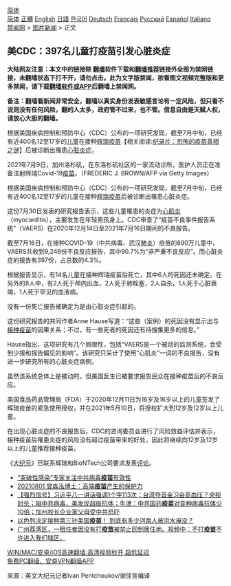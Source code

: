  <!-- 面包屑导航 --> <div class="breadcrumb"><!-- GTranslate: https://gtranslate.io/ -->  <div class="switcher notranslate">  <div class="selected">  <a href="#" onclick="return false;"> 简体</a>  </div>  <div class="option">  <a href="https://www.bannedbook.org" onclick="doGTranslate('zh-CN|zh-CN');jQuery('div.switcher div.selected a').html(jQuery(this).html());return false;" title="简体中文" class="nturl selected"> 简体</a>  <a href="https://www.bannedbook.org/zh-tw/" onclick="doGTranslate('zh-CN|zh-TW');jQuery('div.switcher div.selected a').html(jQuery(this).html());return false;" title="繁體中文" class="nturl"> 正體</a>  <a href="https://www.bannedbook.org/en/" onclick="doGTranslate('zh-CN|en');jQuery('div.switcher div.selected a').html(jQuery(this).html());return false;" title="English" class="nturl"> English</a>  <a href="https://www.bannedbook.org/ja/" onclick="doGTranslate('zh-CN|ja');jQuery('div.switcher div.selected a').html(jQuery(this).html());return false;" title="日本語" class="nturl"> 日語</a>  <a href="https://www.bannedbook.org/ko/" onclick="doGTranslate('zh-CN|ko');jQuery('div.switcher div.selected a').html(jQuery(this).html());return false;" title="한국어" class="nturl"> 한국어</a>  <a href="https://www.bannedbook.org/de/" onclick="doGTranslate('zh-CN|de');jQuery('div.switcher div.selected a').html(jQuery(this).html());return false;" title="Deutsch" class="nturl"> Deutsch</a>  <a href="https://www.bannedbook.org/fr/" onclick="doGTranslate('zh-CN|fr');jQuery('div.switcher div.selected a').html(jQuery(this).html());return false;" title="Français" class="nturl"> Français</a>  <a href="https://www.bannedbook.org/ru/" onclick="doGTranslate('zh-CN|ru');jQuery('div.switcher div.selected a').html(jQuery(this).html());return false;" title="Русский" class="nturl"> Русский</a>  <a href="https://www.bannedbook.org/es/" onclick="doGTranslate('zh-CN|es');jQuery('div.switcher div.selected a').html(jQuery(this).html());return false;" title="Español" class="nturl"> Español</a>  <a href="https://www.bannedbook.org/it/" onclick="doGTranslate('zh-CN|it');jQuery('div.switcher div.selected a').html(jQuery(this).html());return false;" title="Italiano" class="nturl"> Italiano</a>  </div>  </div>      <div class='breadcrumb-sub'><!-- Breadcrumb NavXT 6.3.0 --> <a href="https://www.bannedbook.org/" class="home">禁闻网</a> &gt; <a href="https://www.bannedbook.org/bnews/topimagenews/" class="category">图片新闻</a> &gt; 正文</div></div><h2>美CDC：397名儿童打疫苗引发心脏炎症</h2> <p class="notice"><b>大陆网友注意：本文中的链接除 <a href="https://github.com/bannedbook/fanqiang" >翻墙</a>软件下载和<a href="https://github.com/killgcd/justmysocks/blob/master/README.md">翻墙推荐</a>链接外全部为禁网链接，未翻墙状态下打不开，请勿点击。此为文字版禁闻，欲看图文视频完整版和更多禁闻，请下载<a href="https://github.com/bannedbook/fanqiang">翻墙软件或APP</a>后翻墙上禁闻网。</p><p>备注：翻墙看新闻非常安全，翻墙以真实身份发表敏感言论有一定风险，但只看不说则没有任何风险，翻的人太多，政府管不过来，也不管。信息自由是天赋人权，请放心大胆的翻墙。</b></p>  <div class="entry"> <p id="summary">根据美国疾病控制和预防中心（CDC）公布的一项研究发现，截至7月中旬，已经有近400名12至17岁的<a href="https://www.bannedbook.org/bnews/tag/%E5%84%BF%E7%AB%A5/" class="st_tag internal_tag" rel="tag" title="标签 儿童 下的日志">儿童</a>在接种<a href="https://www.bannedbook.org/bnews/tag/%e8%be%89%e7%91%9e/" class="st_tag internal_tag" rel="tag" title="标签 辉瑞 下的日志">辉瑞</a><span class='wp_keywordlink'><a href="https://www.bannedbook.org/bnews/tculture/20160630/551027.html" title="疫苗" target="_blank">疫苗</a></span>【相关阅读:<a href='https://www.bannedbook.org/bnews/topimagenews/20180408/925060.html' target='_blank'>纪录片：恐怖的疫苗真相之谜</a>】后被诊断出罹患<a href="https://www.bannedbook.org/bnews/tag/%E5%BF%83%E8%84%8F/" class="st_tag internal_tag" rel="tag" title="标签 心脏 下的日志">心脏</a><a href="https://www.bannedbook.org/bnews/tag/%E7%82%8E%E7%97%87/" class="st_tag internal_tag" rel="tag" title="标签 炎症 下的日志">炎症</a>。</p> <p id="conimg">2021年7月9日，加州洛杉矶，在东洛杉矶社区的一家流动诊所，医护人员正在准备注射辉瑞Covid-19<a href="https://www.bannedbook.org/bnews/tag/%e7%96%ab%e8%8b%97/" class="st_tag internal_tag" rel="tag" title="标签 疫苗 下的日志">疫苗</a>。（FREDERIC J. BROWN/AFP via Getty Images）</p> <p>根据美国疾病控制和预防中心（CDC）公布的一项研究发现，截至7月中旬，已经有近400名12至17岁的儿童在接种<a href="https://www.bannedbook.org/bnews/tag/%e8%be%89%e7%91%9e%e7%96%ab%e8%8b%97/" class="st_tag internal_tag" rel="tag" title="标签 辉瑞疫苗 下的日志">辉瑞疫苗</a>后被诊断出罹患心脏炎症。</p>  <p>这份7月30日发表的研究报告表示，这些儿童罹患的炎症为<a href="https://www.bannedbook.org/bnews/tag/%e5%bf%83%e8%82%8c%e7%82%8e/" class="st_tag internal_tag" rel="tag" title="标签 心肌炎 下的日志">心肌炎</a>（myocarditis），主要发生在年轻男孩身上。CDC审查了“疫苗不良事件报告系统”（VAERS）在2020年12月14日至2021年7月16日期间的不良报告。</p> <p>截至7月16日，在接种COVID-19（中共病毒、武汉<a href="https://www.bannedbook.org/bnews/tag/%e8%82%ba%e7%82%8e/" class="st_tag internal_tag" rel="tag" title="标签 肺炎 下的日志">肺炎</a>）疫苗的890万儿童中，VAERS共收到9,246份不良反应报告，其中90.7%为“非严重不良反应”。而心脏炎症的报告有397份，占总数的4.3%。</p> <p>根据报告显示，有14名儿童在接种辉瑞疫苗后死亡，其中6人的死因还未确定。在另外的8人中，有2人死于颅内出血，2人死于肺栓塞，2人自杀，1人死于心脏衰竭，1人死于罕见的血液病。</p>  <p>没有一份死亡报告被确定为是由心脏炎症引起的。</p> <p>这份研究报告的共同作者Anne Hause写道：“这些（案例）的死因没有显示出与<a href="https://www.bannedbook.org/bnews/tag/%E6%8E%A5%E7%A7%8D%E7%96%AB%E8%8B%97/" class="st_tag internal_tag" rel="tag" title="标签 接种疫苗 下的日志">接种疫苗</a>的因果关系；不过，有一些死者的死因还有待搜集更多的信息。”</p> <p>Hause指出，这项研究有几个局限性，包括“VAERS是一个被动的监测系统，会受到少报和报告偏见的影响”。该研究只采计了使用“心肌炎”一词的不良报告，没有进一步研究所有的心脏炎症病例。</p>  <p>虽然该系统总体上是被动的，但美国医生已被要求报告民众在接种疫苗后的不良反应。</p> <p>美国食品药品管理局（FDA）于2020年12月11日为16岁及16岁以上的儿童签发了辉瑞疫苗的紧急使用授权，并在2021年5月10日，将授权扩大到12岁及12岁以上儿童。</p> <p>在出现心脏炎症的不良报告后，CDC的咨询委员会进行了风险效益评估并表示，接种疫苗后罹患炎症的风险没有超过疫苗带来的好处，因此将继续向12岁及12岁以上的儿童推荐接种疫苗。</p>  <p>《<span class='wp_keywordlink_affiliate'><a href="http://www.epochtimes.com/" title="大纪元" target="_blank">大纪元</a></span>》已联系辉瑞和BioNTech公司要求发表<span class='wp_keywordlink_affiliate'><a href="https://www.bannedbook.org/bnews/comments/" title="新闻评论" target="_blank">评论</a></span>。</p> <ul class='op-related-articles' title='相关阅读'> <li><a href='https://www.bannedbook.org/bnews/bannedvideo/20210802/1598448.html' target='_blank'>“突破性感染”专家关注中共病毒<b>疫苗</b>有效性</a></li> <li><a href='https://www.bannedbook.org/bnews/taiwannews/20210801/1598426.html' target='_blank'>20210801 曾淼泓博士：高端<b>疫苗</b>产生的保护力</a></li> <li><a href='https://www.bannedbook.org/bnews/bannedvideo/20210801/1598401.html' target='_blank'>【强烈信号】习近平八一讲话强调1个字113次；台湾夺首金习会高血压？央视封杀；阻中共病毒，美发现超级抗体；牛津：中共国药<b>疫苗</b>对变种病毒抗体少10倍；加州校长企业家父母受中共恐吓</a></li> <li><a href='https://www.bannedbook.org/bnews/bannedvideo/20210801/1598329.html' target='_blank'>以色列决定接种第三针美国<b>疫苗</b>！       到底有多少河南人被洪水淹没？</a></li> <li><a href='https://www.bannedbook.org/bnews/bannedvideo/20210801/1598326.html' target='_blank'>广州荔湾区，一租住者因没有打<b>疫苗</b>被禁止回到居住地。视频中：不打<b>疫苗</b>不许进入我们辖区。</a></li> </ul> <p class="texttj"> <a href="https://github.com/bannedbook/fanqiang/wiki/V2ray%E6%9C%BA%E5%9C%BA" target="_blank">WIN/MAC/安卓/iOS高速翻墙:高清视频秒开,超低延迟</a><br/> <a href="https://github.com/bannedbook/fanqiang/wiki/%E7%A6%81%E9%97%BB%E7%BD%91%E5%AE%89%E5%8D%93%E7%BF%BB%E5%A2%99%E6%96%B0%E9%97%BBAPP" target="_blank">免费PC翻墙、安卓VPN翻墙APP</a></p><p> 来源：英文大纪元记者Ivan Pentchoukov/谢佳宣编译 </p><a name='sharetosocial'></a>  <div style="margin-bottom:5px;padding-bottom:5px;clear:both"> <div id="archive-pix-1" class="banner-ads"> <!-- AuctionX Display platform tag START --> <div id="26318x728x90x621x_ADSLOT2" clicktrack="%%CLICK_URL_ESC%%"></div> <!-- AuctionX Display platform tag END --> </div> <div id="archive-pix-2" class="banner-ads"> <!-- AuctionX Display platform tag START --> <div id="26315x300x250x621x_ADSLOT2" clicktrack="%%CLICK_URL_ESC%%"></div> <!-- AuctionX Display platform tag END --> </div> </div>  <div id="archive-pix-1" class="banner-ads"> <!-- AuctionX Display platform tag START --> <div id="26318x728x90x621x_ADSLOT3" clicktrack="%%CLICK_URL_ESC%%"></div> <!-- AuctionX Display platform tag END --> </div> </div><!--END ENTRY--> 